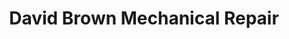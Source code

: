 ---
title: "David Brown Mechanical Repair"
url: /eltham/david-brown-mechanical-repair/
shop: shop
---